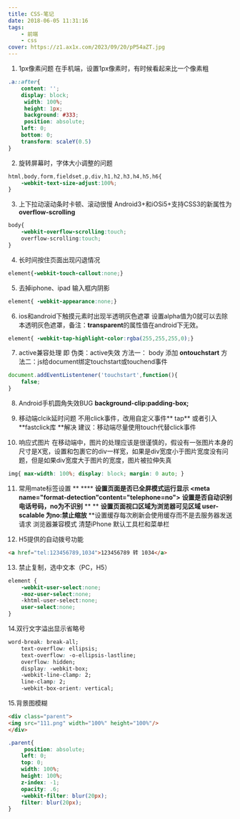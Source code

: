 ```yaml
---
title: CSS-笔记
date: 2018-06-05 11:31:16
tags:
    - 前端
    - css
cover: https://z1.ax1x.com/2023/09/20/pP54aZT.jpg
---
```


1. 1px像素问题
   在手机端，设置1px像素时，有时候看起来比一个像素粗
```css
.a::after{ 
    content: ''; 
    display: block;
     width: 100%;
     height: 1px;
     background: #333;
     position: absolute;
    left: 0;
    bottom: 0; 
    transform: scaleY(0.5) 
}
```
<!--more-->



2. 旋转屏幕时，字体大小调整的问题
```css
html,body,form,fieldset,p,div,h1,h2,h3,h4,h5,h6{ 
    -webkit-text-size-adjust:100%;
}
```



3. 上下拉动滚动条时卡顿、滚动很慢
   Android3+和iOSi5+支持CSS3的新属性为**overflow-scrolling**
```css
body{
    -webkit-overflow-scrolling:touch; 
    overflow-scrolling:touch;
}
```

4. 长时间按住页面出现闪退情况
```css
element{-webkit-touch-callout:none;}
```




5. 去掉iphone、ipad 输入框内阴影
```css
element{ -webkit-appearance:none;}
```




6. ios和android下触摸元素时出现半透明灰色遮罩
   设置alpha值为0就可以去除本透明灰色遮罩，备注：**transparent**的属性值在android下无效。
```css
element{ -webkit-tap-highlight-color:rgba(255,255,255,0);}
```




7. active兼容处理 即 伪类：active失效
   方法一： body 添加 **ontouchstart**
   方法二：js给document绑定touchstart或touchend事件
```javascript
document.addEventListentener('touchstart',function(){
    false;
}
```

8. Android手机圆角失效BUG
   **background-clip:padding-box;**



9. 移动端clcik延时问题
   不用click事件，改用自定义事件** tap** 或者引入 **fastclick库 **解决
   建议：移动端尽量使用touch代替click事件



10. 响应式图片
    在移动端中，图片的处理应该是很谨慎的，假设有一张图片本身的尺寸是X宽，设置和包裹它的div一样宽，如果是div宽度小于图片宽度没有问题，但是如果div宽度大于图片的宽度，图片被拉伸失真
```css
img{ max-width: 100%; display: block; margin: 0 auto; }
```



11. 常用mate标签设置
<meta name="apple-mobile-web-app-capable" content="yes"> **             **** **设置页面是否已全屏模式运行显示
<meta name="format-detection"content="telephone=no">**            **设置是否自动识别电话号码，no为不识别** **
<meta name="viewwport" content="width=device-width initial-scale=1" maximun-scale="1" user-scalable="no">**                                                                                                                         **设置页面视口区域为浏览器可见区域 user-scalable 为no:禁止缩放
<meta http-equiv="Cache-Control" content="no-cache" />**    **设置缓存每次刷新会使用缓存而不是去服务器发送请求
<meta http-equiv="X-UA-Compatible" content="IE=edge"/>    浏览器兼容模式 
<meta content="yes" name="apple-mobile-web-app-capable"/>   清楚iPhone 默认工具栏和菜单栏



12. H5提供的自动拨号功能
```html
<a href="tel:123456789,1034">123456789 转 1034</a>
```



13. 禁止复制，选中文本（PC，H5）
```css
element {
    -webkit-user-select:none;
    -moz-user-select:none;
    -khtml-user-select:none;
    user-select:none;
}
```




14.双行文字溢出显示省略号
```css
word-break: break-all;
    text-overflow: ellipsis;
    text-overflow: -o-ellipsis-lastline;
    overflow: hidden;
    display: -webkit-box;
    -webkit-line-clamp: 2;
    line-clamp: 2;
    -webkit-box-orient: vertical;
```


15.背景图模糊
```html
<div class="parent">
<img src="111.png" width="100%" height="100%"/>    
</div>
```


```css
.parent{
	 position: absolute;
    left: 0;
    top: 0;
    width: 100%;
    height: 100%;
    z-index: -1;
    opacity: .6;
    -webkit-filter: blur(20px);
    filter: blur(20px);
}
```

